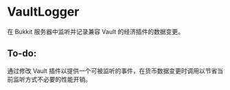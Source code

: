 # VaultLogger
在 Bukkit 服务器中监听并记录兼容 Vault 的经济插件的数据变更。

## To-do:
通过修改 Vault 插件以提供一个可被监听的事件，在货币数据变更时调用以节省当前监听方式不必要的性能开销。
